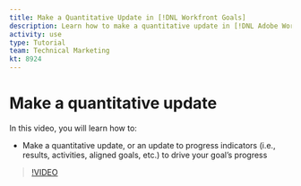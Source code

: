 ```yaml
---
title: Make a Quantitative Update in [!DNL Workfront Goals]
description: Learn how to make a quantitative update in [!DNL Adobe Workfront Goals].
activity: use
type: Tutorial
team: Technical Marketing
kt: 8924
---
```

# Make a quantitative update

In this video, you will learn how to:

* Make a quantitative update, or an update to progress indicators (i.e., results, activities, aligned goals, etc.) to drive your goal’s progress

>[!VIDEO](https://video.tv.adobe.com/v/335196/?quality=12)
